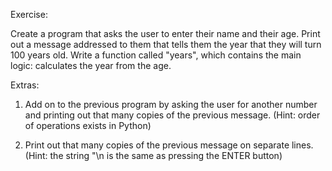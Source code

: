 
Exercise:

Create a program that asks the user to enter their name and their age.
Print out a message addressed to them that tells them the year that they will turn 100 years old.
Write a function called "years", which contains the main logic: calculates the year from the age.

Extras:

1) Add on to the previous program by asking the user for another number and printing out that many copies of the previous message.
(Hint: order of operations exists in Python)

2) Print out that many copies of the previous message on separate lines.
(Hint: the string "\n is the same as pressing the ENTER button)
